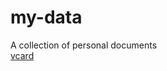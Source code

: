 # my-data
A collection of personal documents<br>
[vcard](https://bermarte.github.io/my-data/vcard/)
